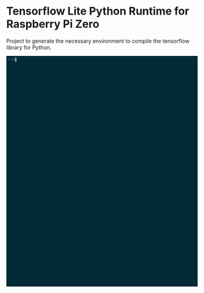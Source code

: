 # Tensorflow Lite Python Runtime for Raspberry Pi Zero

Project to generate the necessary environment to compile the tensorflow library for Python.

<div align="center">
	<img src="media/demo.gif" width="720">
</div>
